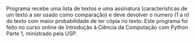 Programa recebe uma lista de textos e uma assinatura (características de um texto a ser usado como comparação) e deve devolver o numero (1 a n) do texto com maior probabilidade de ter cópia no texto. Este programa foi feito no curso online de Introdução à Ciência da Computação com Python Parte 1, ministrado pela USP.
